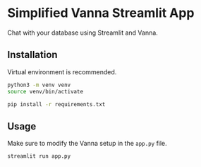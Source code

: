 # Simplified Vanna Streamlit App
Chat with your database using Streamlit and Vanna.

## Installation
Virtual environment is recommended.
```bash
python3 -m venv venv
source venv/bin/activate
```

```bash
pip install -r requirements.txt
```

## Usage

Make sure to modify the Vanna setup in the `app.py` file.

```bash
streamlit run app.py
```